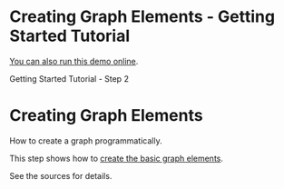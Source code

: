 <!--
 //////////////////////////////////////////////////////////////////////////////
 // @license
 // This file is part of yFiles for HTML 2.5.0.3.
 // Use is subject to license terms.
 //
 // Copyright (c) 2000-2023 by yWorks GmbH, Vor dem Kreuzberg 28,
 // 72070 Tuebingen, Germany. All rights reserved.
 //
 //////////////////////////////////////////////////////////////////////////////
-->
# Creating Graph Elements - Getting Started Tutorial

[You can also run this demo online](https://live.yworks.com/demos/01-tutorial-getting-started/02-graph-element-creation/index.html).

Getting Started Tutorial - Step 2

# Creating Graph Elements

How to create a graph programmatically.

This step shows how to [create the basic graph elements](https://docs.yworks.com/yfileshtml/#/dguide/getting_started-creating_graph_elements).

See the sources for details.
